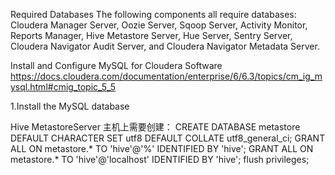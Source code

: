 
Required Databases
The following components all require databases: 
Cloudera Manager Server, 
Oozie Server, Sqoop Server, Activity Monitor, Reports Manager, 
Hive Metastore Server, 
Hue Server, 
Sentry Server, Cloudera Navigator Audit Server, and Cloudera Navigator Metadata Server. 

 Install and Configure MySQL for Cloudera Software
 https://docs.cloudera.com/documentation/enterprise/6/6.3/topics/cm_ig_mysql.html#cmig_topic_5_5
 
 
 1.Install the MySQL database
 
 
 
 
 Hive MetastoreServer 主机上需要创建：
 CREATE DATABASE metastore DEFAULT CHARACTER SET utf8 DEFAULT COLLATE utf8_general_ci;
 GRANT ALL ON metastore.* TO 'hive'@'%' IDENTIFIED BY 'hive';
 GRANT ALL ON metastore.* TO 'hive'@'localhost' IDENTIFIED BY 'hive';
 flush privileges;